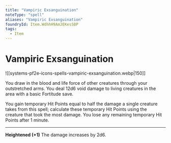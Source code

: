 ```yaml
---
title: "Vampiric Exsanguination"
noteType: "spell"
aliases: "Vampiric Exsanguination"
foundryId: Item.WdhhH9AmJEKesSBP
tags:
  - Item
---
```


# Vampiric Exsanguination
![[systems-pf2e-icons-spells-vampiric-exsanguination.webp|150]]

You draw in the blood and life force of other creatures through your outstretched arms. You deal 12d6 void damage to living creatures in the area with a basic Fortitude save.

You gain temporary Hit Points equal to half the damage a single creature takes from this spell; calculate these temporary Hit Points using the creature that took the most damage. You lose any remaining temporary Hit Points after 1 minute.

* * *

**Heightened (+1)** The damage increases by 2d6.
